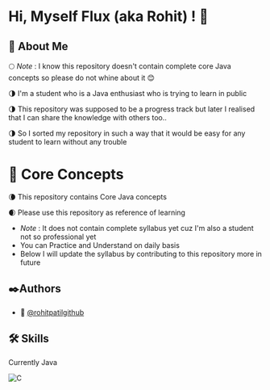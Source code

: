 # Hi, Myself Flux (aka Rohit) ! 🙏

## 🚀 About Me

🌕 *Note* : I know this repository doesn't contain complete core Java concepts so please do not whine about it 😊

🌗 I'm a student who is a Java enthusiast who is trying to learn in public

🌗 This repository was supposed to be a progress track but later I realised that I can share the knowledge with others too.. 

🌗 So I sorted my repository in such a way that it would be easy for any student to learn without any trouble 


# 🎯 Core Concepts

🌘 This repository contains Core Java concepts

🌒 Please use this repository as reference of learning 
- *Note* : It does not contain complete syllabus yet cuz I'm also  a student not so professional yet
- You can Practice and Understand on daily basis
- Below I will update the syllabus by contributing to this repository more in future

## ✒️Authors

- 📝 [@rohitpatilgithub](https://www.github.com/rohitpatilgithub)


## 🛠 Skills
Currently Java

![C](https://github.com/user-attachments/assets/22712cdc-0875-4f56-8cbe-0037ef63a68c)

